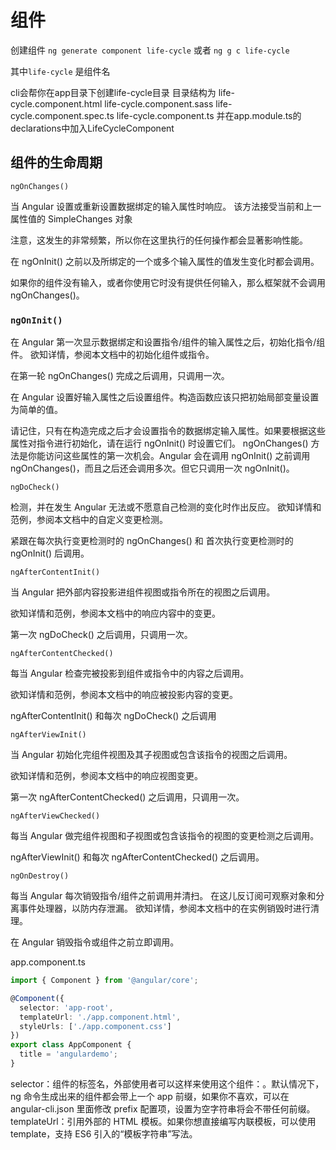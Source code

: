 # 组件

创建组件
`ng generate component life-cycle`
或者
`ng g c life-cycle`

其中`life-cycle` 是组件名

cli会帮你在app目录下创建life-cycle目录
目录结构为
life-cycle.component.html
life-cycle.component.sass
life-cycle.component.spec.ts
life-cycle.component.ts
并在app.module.ts的declarations中加入LifeCycleComponent

## 组件的生命周期

`ngOnChanges()`

当 Angular 设置或重新设置数据绑定的输入属性时响应。 该方法接受当前和上一属性值的 SimpleChanges 对象

注意，这发生的非常频繁，所以你在这里执行的任何操作都会显著影响性能。

在 ngOnInit() 之前以及所绑定的一个或多个输入属性的值发生变化时都会调用。

如果你的组件没有输入，或者你使用它时没有提供任何输入，那么框架就不会调用 ngOnChanges()。

### `ngOnInit()`

在 Angular 第一次显示数据绑定和设置指令/组件的输入属性之后，初始化指令/组件。 欲知详情，参阅本文档中的初始化组件或指令。

在第一轮 ngOnChanges() 完成之后调用，只调用一次。

在 Angular 设置好输入属性之后设置组件。构造函数应该只把初始局部变量设置为简单的值。

请记住，只有在构造完成之后才会设置指令的数据绑定输入属性。如果要根据这些属性对指令进行初始化，请在运行 ngOnInit() 时设置它们。
ngOnChanges() 方法是你能访问这些属性的第一次机会。Angular 会在调用 ngOnInit() 之前调用 ngOnChanges()，而且之后还会调用多次。但它只调用一次 ngOnInit()。

`ngDoCheck()`

检测，并在发生 Angular 无法或不愿意自己检测的变化时作出反应。 欲知详情和范例，参阅本文档中的自定义变更检测。

紧跟在每次执行变更检测时的 ngOnChanges() 和 首次执行变更检测时的 ngOnInit() 后调用。

`ngAfterContentInit()`

当 Angular 把外部内容投影进组件视图或指令所在的视图之后调用。

欲知详情和范例，参阅本文档中的响应内容中的变更。

第一次 ngDoCheck() 之后调用，只调用一次。

`ngAfterContentChecked()`

每当 Angular 检查完被投影到组件或指令中的内容之后调用。

欲知详情和范例，参阅本文档中的响应被投影内容的变更。

ngAfterContentInit() 和每次 ngDoCheck() 之后调用

`ngAfterViewInit()`

当 Angular 初始化完组件视图及其子视图或包含该指令的视图之后调用。

欲知详情和范例，参阅本文档中的响应视图变更。

第一次 ngAfterContentChecked() 之后调用，只调用一次。

`ngAfterViewChecked()`

每当 Angular 做完组件视图和子视图或包含该指令的视图的变更检测之后调用。

ngAfterViewInit() 和每次 ngAfterContentChecked() 之后调用。

`ngOnDestroy()`

每当 Angular 每次销毁指令/组件之前调用并清扫。 在这儿反订阅可观察对象和分离事件处理器，以防内存泄漏。 欲知详情，参阅本文档中的在实例销毁时进行清理。

在 Angular 销毁指令或组件之前立即调用。





app.component.ts

```ts
import { Component } from '@angular/core';

@Component({
  selector: 'app-root',
  templateUrl: './app.component.html',
  styleUrls: ['./app.component.css']
})
export class AppComponent {
  title = 'angulardemo';
}

```

selector：组件的标签名，外部使用者可以这样来使用这个组件：<app-root>。默认情况下，ng 命令生成出来的组件都会带上一个 app 前缀，如果你不喜欢，可以在 angular-cli.json 里面修改 prefix 配置项，设置为空字符串将会不带任何前缀。
templateUrl：引用外部的 HTML 模板。如果你想直接编写内联模板，可以使用 template，支持 ES6 引入的“模板字符串”写法。